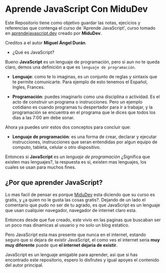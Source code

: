 # Aprende JavaScript Con MiduDev

Este Repositorio tiene como objetivo guardar las notas, ejecicios y referencias que contenga el curso de 'Aprende JavaScript', curso tomado en [aprendejavascript.dev](https://www.aprendejavascript.dev) creado por **MiduDev**.

Creditos a el autor **Miguel Ángel Durán**.

+ ¿Qué es JavaScript?

Bueno **JavaScript** es un lenguaje de programación, pero si aun no te queda claro, demos una definición a que es `lenguaje de programación`.  

+ **Lenguaje**: como te lo imaginas, es un conjunto de reglas y sintaxis que te permite comunicarte. Para ejemplo de esto tenemos el Español, Ingles, Frances. 

+ **Programación**: puedes imaginarlo como una disciplina o actividad. Es el acto de construir un programa o instrucciones. Pero un ejemplo cotidiano es cuando programas tu despertador para ir a trabajar, y la programación se encuentra en el programa que le dices que todos los dias a las 7:00 am debe sonar. 

Ahora ya puedes unir estos dos conceptos para concluir que:

+ **Lenguaje de programación**: es una forma de crear, declarar y ejecutar instrucciones, instrucciones que seran entendidas por algun equipo de computo, tableta, celular o otro dispositivo.

Entonces si **JavaScript** es un *lenguaje de programación* ¿Significa que existen mas lenguajes?, la respuesta es si, existen mas lenguajes, los cuales se usan para muchos fines.

## ¿Por que aprender JavaScript?

Lo mas facil de pensar es porque [MiduDev](https://twitter.com/midudev?s=20) esta diciendo que su curso es gratis, y ¿a quien no le gusta las cosas gratis?. Dejando de un lado el comentario que pudo no ser de tu agrado, es que JavaScript es un lenguaje que usan cualquier navegador, navegador de internet claro esta.

Entonces desde que fue creado, este vivio en las paginas que buscaban ser un poco mas dinamicas al usuario y no solo un blog estatico.

Pero JavaScript esta mas presente que nunca en el internet, estando seguro que si dejara de existir JavaScript, el como ves el internet seria **muy muy diferente** puede que **el internet dejaria de existir**.

JavaScript es un lenguaje amigable para aprender, asi que si has encontrado este repositorio, espero lo disfrutes y igual apoyes el contenido del autor principal.
